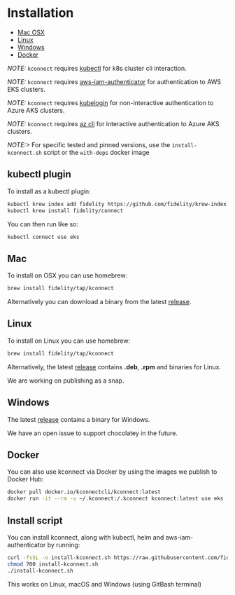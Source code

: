 # Installation

- [Mac OSX](#mac)
- [Linux](#linux)
- [Windows](#windows)
- [Docker](#docker)

<em>NOTE:</em> `kconnect` requires [kubectl](https://kubernetes.io/docs/tasks/tools/install-kubectl) for k8s cluster cli interaction.

<em>NOTE:</em> `kconnect` requires [aws-iam-authenticator](https://github.com/kubernetes-sigs/aws-iam-authenticator) for authentication to AWS EKS clusters.

<em>NOTE:</em> `kconnect` requires [kubelogin](https://github.com/Azure/kubelogin) for non-interactive authentication to Azure AKS clusters.

<em>NOTE:</em> `kconnect` requires [az cli](https://github.com/Azure/azure-cli) for interactive authentication to Azure AKS clusters.

<em>NOTE:></em> For specific tested and pinned versions, use the `install-kconnect.sh` script or the `with-deps` docker image

## kubectl plugin

To install as a kubectl plugin:

```bash
kubectl krew index add fidelity https://github.com/fidelity/krew-index.git
kubectl krew install fidelity/connect
```

You can then run like so:
```bash
kubectl connect use eks
```

## Mac

To install on OSX you can use homebrew:

```bash
brew install fidelity/tap/kconnect
```

Alternatively you can download a binary from the latest [release](https://github.com/fidelity/kconnect/releases).

## Linux

To install on Linux you can use homebrew:

```bash
brew install fidelity/tap/kconnect
```

Alternatively, the latest [release](https://github.com/fidelity/kconnect/releases) contains **.deb**, **.rpm** and binaries for Linux.

We are working on publishing as a snap.

## Windows

The latest [release](https://github.com/fidelity/kconnect/releases) contains a binary for Windows.

We have an open issue to support chocolatey in the future.

## Docker

You can also use kconnect via Docker by using the images we publish to Docker Hub:

```bash
docker pull docker.io/kconnectcli/kconnect:latest
docker run -it --rm -v ~/.kconnect:/.kconnect kconnect:latest use eks --idp-protocol saml
```
## Install script

You can install kconnect, along with kubectl, helm and aws-iam-authenticator by running:

```bash
curl -fsSL -o install-kconnect.sh https://raw.githubusercontent.com/fidelity/kconnect/main/scripts/install-kconnect.sh
chmod 700 install-kconnect.sh
./install-kconnect.sh
```

This works on Linux, macOS and Windows (using GitBash terminal)
